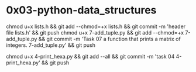 # 0x03-python-data_structures

chmod u+x lists.h && git add --chmod=+x lists.h && git commit -m 'header file lists.h' && git push
chmod u+x 7-add_tuple.py && git add --chmod=+x 7-add_tuple.py && git commit -m 'Task 07 a function that prints a matrix of integers. 7-add_tuple.py' && git push

chmod u+x 4-print_hexa.py && git add --all && git commit -m 'task 04 4-print_hexa.py' && git push
